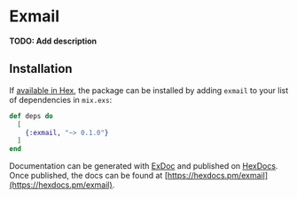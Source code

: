 # Exmail

**TODO: Add description**

## Installation

If [available in Hex](https://hex.pm/docs/publish), the package can be installed
by adding `exmail` to your list of dependencies in `mix.exs`:

```elixir
def deps do
  [
    {:exmail, "~> 0.1.0"}
  ]
end
```

Documentation can be generated with [ExDoc](https://github.com/elixir-lang/ex_doc)
and published on [HexDocs](https://hexdocs.pm). Once published, the docs can
be found at [https://hexdocs.pm/exmail](https://hexdocs.pm/exmail).

